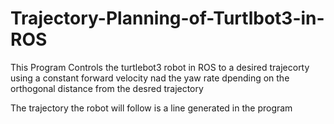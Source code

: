 # Trajectory-Planning-of-Turtlbot3-in-ROS

This Program Controls the turtlebot3 robot in ROS to a desired trajecorty using a constant forward velocity nad the yaw rate dpending on the orthogonal distance from the desred trajectory

The trajectory the robot will follow is a line generated in the program
